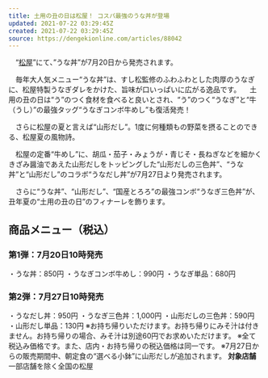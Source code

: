 ```yaml
---
title: 土用の丑の日は松屋！ コスパ最強のうな丼が登場
updated: 2021-07-22 03:29:45Z
created: 2021-07-22 03:29:45Z
source: https://dengekionline.com/articles/88042
---
```


　“[松屋](https://www.matsuyafoods.co.jp/matsuya/)”にて、”うな丼”が7月20日から発売されます。

　毎年大人気メニュー“うな丼”は、すし松監修のふわふわとした肉厚のうなぎに、松屋特製うなぎダレをかけた、旨味が口いっぱいに広がる逸品です。
　土用の丑の日は“う”のつく食材を食べると良いとされ、“う”のつく“うなぎ”と“牛（うし）”の最強タッグ“うなぎコンボ牛めし”も復活発売！

　さらに松屋の夏と言えば“山形だし”。1度に何種類もの野菜を摂ることのできる、松屋夏の風物詩。

　松屋の定番“牛めし”に、胡瓜・茄子・みょうが・青じそ・長ねぎなどを細かくきざみ醤油であえた山形だしをトッピングした“山形だしの三色丼”、“うな丼”と“山形だし”のコラボ“うなだし丼”が7月27日より発売されます。

　さらに“うな丼”、“山形だし”、“国産とろろ”の最強コンボ“うなぎ三色丼”が、丑年夏の“土用の丑の日”のフィナーレを飾ります。

## 商品メニュー（税込）

### 第1弾：7月20日10時発売

・うな丼：850円
・うなぎコンボ牛めし：990円
・うなぎ単品：680円

### 第2弾：7月27日10時発売

・うなだし丼：950円
・うなぎ三色丼：1,000円
・山形だしの三色丼：590円
・山形だし単品：130円
※お持ち帰りいただけます。お持ち帰りにみそ汁は付きません。お持ち帰りの場合、みそ汁は別途60円でお求めいただけます。
※全て税込み価格です。また、店内・お持ち帰りの税込価格は同一です。
※7月27日からの販売期間中、朝定食の“選べる小鉢”に山形だしが追加されます。
**対象店舗**
一部店舗を除く全国の松屋